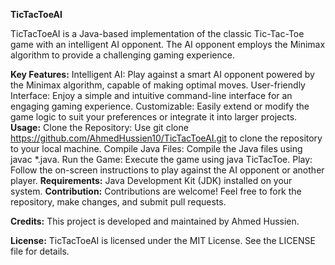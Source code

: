 **TicTacToeAI**

TicTacToeAI is a Java-based implementation of the classic Tic-Tac-Toe game with an intelligent AI opponent. The AI opponent employs the Minimax algorithm to provide a challenging gaming experience.

**Key Features:**
Intelligent AI: Play against a smart AI opponent powered by the Minimax algorithm, capable of making optimal moves.
User-friendly Interface: Enjoy a simple and intuitive command-line interface for an engaging gaming experience.
Customizable: Easily extend or modify the game logic to suit your preferences or integrate it into larger projects.
**Usage:**
Clone the Repository: Use git clone https://github.com/AhmedHussien10/TicTacToeAI.git to clone the repository to your local machine.
Compile Java Files: Compile the Java files using javac *.java.
Run the Game: Execute the game using java TicTacToe.
Play: Follow the on-screen instructions to play against the AI opponent or another player.
**Requirements:**
Java Development Kit (JDK) installed on your system.
**Contribution:**
Contributions are welcome! Feel free to fork the repository, make changes, and submit pull requests.

**Credits:**
This project is developed and maintained by Ahmed Hussien.

**License:**
TicTacToeAI is licensed under the MIT License. See the LICENSE file for details.
